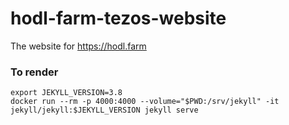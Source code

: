 # hodl-farm-tezos-website

The website for https://hodl.farm

### To render

```
export JEKYLL_VERSION=3.8
docker run --rm -p 4000:4000 --volume="$PWD:/srv/jekyll" -it jekyll/jekyll:$JEKYLL_VERSION jekyll serve
```
